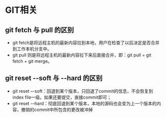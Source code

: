 # GIT相关

## git fetch 与 pull 的区别
* git fetch是将远程主机的最新内容拉到本地，用户在检查了以后决定是否合并到工作本机分支中。
* git pull 则是将远程主机的最新内容拉下来后直接合并，即：git pull = git fetch + git merge。

## git reset --soft 与 --hard 的区别

* git reset –-soft：回退到某个版本，只回退了commit的信息，不会恢复到index file一级。如果还要提交，直接commit即可；
* git reset -–hard：彻底回退到某个版本，本地的源码也会变为上一个版本的内容，撤销的commit中所包含的更改被冲掉